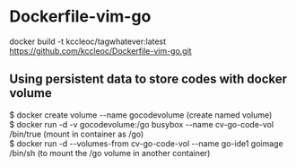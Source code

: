 # Dockerfile-vim-go
docker build -t kccleoc/tagwhatever:latest https://github.com/kccleoc/Dockerfile-vim-go.git

## Using persistent data to store codes with docker volume <br />
$ docker create volume --name gocodevolume (create named volume) <br />
$ docker run -d -v gocodevolume:/go busybox --name cv-go-code-vol /bin/true (mount in container as /go) <br />
$ docker run -d --volumes-from cv-go-code-vol --name go-ide1 goimage /bin/sh (to mount the /go volume in another container)
